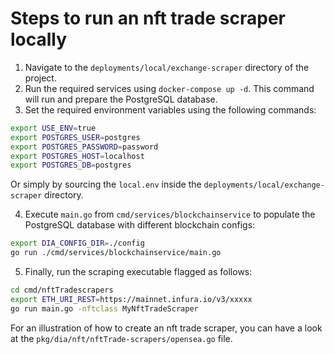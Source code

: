 # Steps to run an nft trade scraper locally
1. Navigate to the `deployments/local/exchange-scraper` directory of the project.
2. Run the required services using `docker-compose up -d`. This command will run and prepare the PostgreSQL database.
3. Set the required environment variables using the following commands:

```sh
export USE_ENV=true
export POSTGRES_USER=postgres
export POSTGRES_PASSWORD=password
export POSTGRES_HOST=localhost
export POSTGRES_DB=postgres
```

Or simply by sourcing the `local.env` inside the `deployments/local/exchange-scraper` directory.

4. Execute `main.go` from `cmd/services/blockchainservice` to populate the PostgreSQL database with different blockchain configs:
```sh
export DIA_CONFIG_DIR=./config
go run ./cmd/services/blockchainservice/main.go
```

5. Finally, run the scraping executable flagged as follows:

```sh
cd cmd/nftTradescrapers
export ETH_URI_REST=https://mainnet.infura.io/v3/xxxxx
go run main.go -nftclass MyNftTradeScraper
```

For an illustration of how to create an nft trade scraper, you can have a look at the `pkg/dia/nft/nftTrade-scrapers/opensea.go` file.

